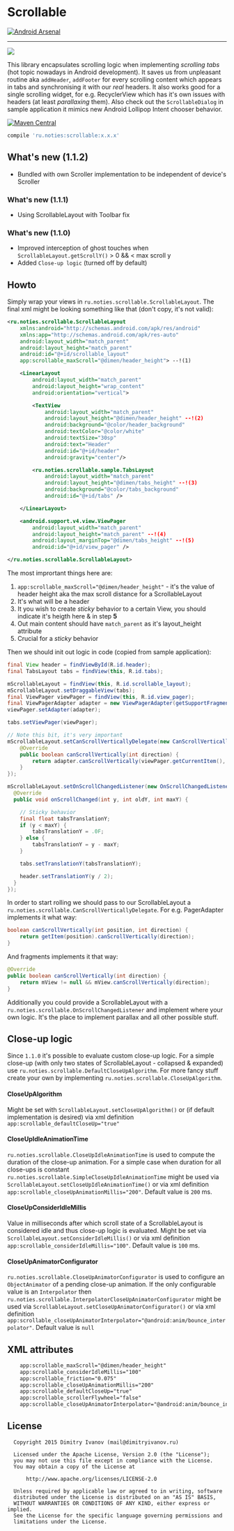 # Scrollable

[![Android Arsenal](https://img.shields.io/badge/Android%20Arsenal-Scrollable-brightgreen.svg?style=flat)](http://android-arsenal.com/details/1/1687)

---

![](https://raw.githubusercontent.com/noties/Scrollable/master/sample.gif)

This library encapsulates scrolling logic when implementing *scrolling tabs* (hot topic nowadays in Android development). It saves us from unpleasant routine aka `addHeader`, `addFooter` for every scrolling content which appears in tabs and synchronising it with our *real* headers. It also works good for a single scrolling widget, for e.g. RecyclerView which has it's own issues with headers (at least *parallaxing* them). Also check out the `ScrollableDialog` in sample application it mimics new Android Lollipop Intent chooser behavior.

[![Maven Central](https://img.shields.io/maven-central/v/ru.noties/scrollable.svg)](http://search.maven.org/#search|ga|1|g%3A%22ru.noties%22%20AND%20a%3A%22scrollable%22)
```groovy
compile 'ru.noties:scrollable:x.x.x'
```


## What's new (1.1.2)
* Bundled with own Scroller implementation to be independent of device's Scroller


### What's new (1.1.1)
* Using ScrollableLayout with Toolbar fix


### What's new (1.1.0)
* Improved interception of ghost touches when `ScrollableLayout.getScrollY()` > 0 && < max scroll y
* Added `Close-up logic` (turned off by default)


## Howto
Simply wrap your views in `ru.noties.scrollable.ScrollableLayout`. The final xml might be looking something like that (don't copy, it's not valid):

```xml
<ru.noties.scrollable.ScrollableLayout
    xmlns:android="http://schemas.android.com/apk/res/android"
    xmlns:app="http://schemas.android.com/apk/res-auto"
    android:layout_width="match_parent"
    android:layout_height="match_parent"
    android:id="@+id/scrollable_layout"
    app:scrollable_maxScroll="@dimen/header_height"> --!(1)

    <LinearLayout
        android:layout_width="match_parent"
        android:layout_height="wrap_content"
        android:orientation="vertical">

        <TextView
            android:layout_width="match_parent"
            android:layout_height="@dimen/header_height" --!(2)
            android:background="@color/header_background"
            android:textColor="@color/white"
            android:textSize="30sp"
            android:text="Header"
            android:id="@+id/header"
            android:gravity="center"/>

        <ru.noties.scrollable.sample.TabsLayout
            android:layout_width="match_parent"
            android:layout_height="@dimen/tabs_height" --!(3)
            android:background="@color/tabs_background"
            android:id="@+id/tabs" />

    </LinearLayout>

    <android.support.v4.view.ViewPager
        android:layout_width="match_parent"
        android:layout_height="match_parent" --!(4)
        android:layout_marginTop="@dimen/tabs_height" --!(5)
        android:id="@+id/view_pager" />

</ru.noties.scrollable.ScrollableLayout>

```

The most imprortant things here are:

1. `app:scrollable_maxScroll="@dimen/header_height"` - it's the value of header height aka the max scroll distance for a ScrollableLayout
2. It's what will be a header
3. It you wish to create *sticky* behavior to a certain View, you should indicate it's heigth here & in step **5**
4. Out main content should have `match_parent` as it's layout_height attribute
5. Crucial for a *sticky* behavior


Then we should init out logic in code (copied from sample application):
```java
final View header = findViewById(R.id.header);
final TabsLayout tabs = findView(this, R.id.tabs);

mScrollableLayout = findView(this, R.id.scrollable_layout);
mScrollableLayout.setDraggableView(tabs);
final ViewPager viewPager = findView(this, R.id.view_pager);
final ViewPagerAdapter adapter = new ViewPagerAdapter(getSupportFragmentManager(), getResources(), getFragments());
viewPager.setAdapter(adapter);

tabs.setViewPager(viewPager);

// Note this bit, it's very important
mScrollableLayout.setCanScrollVerticallyDelegate(new CanScrollVerticallyDelegate() {
    @Override
    public boolean canScrollVertically(int direction) {
    	return adapter.canScrollVertically(viewPager.getCurrentItem(), direction);
    }
});

mScrollableLayout.setOnScrollChangedListener(new OnScrollChangedListener() {
  @Override
  public void onScrollChanged(int y, int oldY, int maxY) {

	// Sticky behavior
    final float tabsTranslationY;
    if (y < maxY) {
    	tabsTranslationY = .0F;
    } else {
    	tabsTranslationY = y - maxY;
    }

    tabs.setTranslationY(tabsTranslationY);

    header.setTranslationY(y / 2);
  }
});
```

In order to start rolling we should pass to our ScrollableLayout a `ru.noties.scrollable.CanScrollVerticallyDelegate`. For e.g. PagerAdapter implements it what way:

```java
boolean canScrollVertically(int position, int direction) {
	return getItem(position).canScrollVertically(direction);
}
```

And fragments implements it that way:

```java
@Override
public boolean canScrollVertically(int direction) {
	return mView != null && mView.canScrollVertically(direction);
}
```

Additionally you could provide a ScrollableLayout with a `ru.noties.scrollable.OnScrollChangedListener` and implement where your own logic. It's the place to implement parallax and all other possible stuff.

## Close-up logic
Since `1.1.0` it's possible to evaluate custom close-up logic. For a simple close-up (with only two states of ScrollableLayout - collapsed & expanded) use `ru.noties.scrollable.DefaultCloseUpAlgorithm`. For more fancy stuff create your own by implementing `ru.noties.scrollable.CloseUpAlgorithm`.

#### CloseUpAlgorithm
Might be set with `ScrollableLayout.setCloseUpAlgorithm()` or (if default implementation is desired) via xml definition `app:scrollable_defaultCloseUp="true"`

#### CloseUpIdleAnimationTime
`ru.noties.scrollable.CloseUpIdleAnimationTime` is used to compute the duration of the close-up animation. For a simple case when duration for all close-ups is constant `ru.noties.scrollable.SimpleCloseUpIdleAnimationTime` might be used via `ScrollableLayout.setCloseUpIdleAnimationTime()` or via xml definition `app:scrollable_closeUpAnimationMillis="200"`.
Default value is `200` ms.

#### CloseUpConsiderIdleMillis
Value in milliseconds after which scroll state of a ScrollableLayout is considered idle and thus close-up logic is evaluated. Might be set via `ScrollableLayout.setConsiderIdleMillis()` or via xml definition `app:scrollable_considerIdleMillis="100"`.
Default value is `100` ms.

#### CloseUpAnimatorConfigurator
`ru.noties.scrollable.CloseUpAnimatorConfigurator` is used to configure an `ObjectAnimator` of a pending close-up animation. If the only configurable value is an `Interpolator` then `ru.noties.scrollable.InterpolatorCloseUpAnimatorConfigurator` might be used via `ScrollableLayout.setCloseUpAnimatorConfigurator()` or via xml definition `app:scrollable_closeUpAnimatorInterpolator="@android:anim/bounce_interpolator"`.
Default value is `null`

## XML attributes
```xml
    app:scrollable_maxScroll="@dimen/header_height"
    app:scrollable_considerIdleMillis="100"
    app:scrollable_friction="0.075"
    app:scrollable_closeUpAnimationMillis="200"
    app:scrollable_defaultCloseUp="true"
    app:scrollable_scrollerFlywheel="false"
    app:scrollable_closeUpAnimatorInterpolator="@android:anim/bounce_interpolator"
```


## License

```
  Copyright 2015 Dimitry Ivanov (mail@dimitryivanov.ru)

  Licensed under the Apache License, Version 2.0 (the "License");
  you may not use this file except in compliance with the License.
  You may obtain a copy of the License at

      http://www.apache.org/licenses/LICENSE-2.0

  Unless required by applicable law or agreed to in writing, software
  distributed under the License is distributed on an "AS IS" BASIS,
  WITHOUT WARRANTIES OR CONDITIONS OF ANY KIND, either express or implied.
  See the License for the specific language governing permissions and
  limitations under the License.
```

